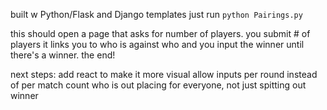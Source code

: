 built w Python/Flask and Django templates
just run 
``` python Pairings.py ``` 

this should open a page that asks for number of players. you submit # of players
it links you to who is against who and you input the winner until there's a winner. the end! 

next steps:
add react to make it more visual
allow inputs per round instead of per match
count who is out 
placing for everyone, not just spitting out winner
